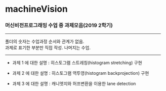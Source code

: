 # machineVision
### 머신비전프로그래밍 수업 중 과제모음(2019 2학기)

----------------

폴더의 숫자는 수업과정 순서와 관계가 없음.                        
과제로 표기한 부분만 직접 작성. 나머지는 수업.

---------------

- 과제 1 에 대한 설명 : 히스토그램 스트레칭(histogram stretching) 구현

- 과제 2 에 대한 설명 : 히스토그램 역투영(histogram backprojection) 구현

- 과제 3 에 대한 설명 : 캐니엣지와 허프변환을 이용한 lane detection

